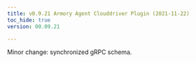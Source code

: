 ```yaml
---
title: v0.9.21 Armory Agent Clouddriver Plugin (2021-11-22)
toc_hide: true
version: 00.09.21

---
```


Minor change: synchronized gRPC schema.
